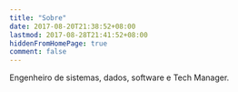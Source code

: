 ```yaml
---
title: "Sobre"
date: 2017-08-20T21:38:52+08:00
lastmod: 2017-08-28T21:41:52+08:00
hiddenFromHomePage: true
comment: false
---
```


Engenheiro de sistemas, dados, software e Tech Manager.
